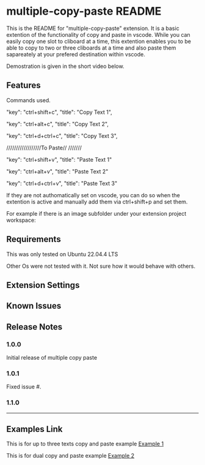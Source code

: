 # multiple-copy-paste README

This is the README for  "multiple-copy-paste" extension. It is a basic extention of the functionality of copy and paste in vscode. While you can easily copy one slot to cliboard at a time, this extention enables you to be able to copy to two or three cliboards at a time and also paste them sapareately at your prefered destination within vscode.

Demostration is given in the short video below.
## Features

Commands used.

 "key": "ctrl+shift+c", 
 "title": "Copy Text 1",

 "key": "ctrl+alt+c",
 "title": "Copy Text 2",

  "key": "ctrl+d+ctrl+c",
 "title": "Copy Text 3",

//////////////////To Paste// ///////   

  "key": "ctrl+shift+v",
  "title": "Paste Text 1"
 
  "key": "ctrl+alt+v",
 "title": "Paste Text 2"

  "key": "ctrl+d+ctrl+v",
 "title": "Paste Text 3"

 If they are not authomatically set on vscode, you can do so when the extention is active and manually add them via ctrl+shift+p and set them.
        
               
                
For example if there is an image subfolder under your extension project workspace:


## Requirements

This was only tested on Ubuntu 22.04.4 LTS

Other Os were not tested with it. Not sure how it would behave with others.

## Extension Settings



## Known Issues



## Release Notes



### 1.0.0

Initial release of multiple copy paste

### 1.0.1

Fixed issue #.

### 1.1.0



---

## Examples Link

This is for up to three texts copy and paste example [Example 1](https://youtu.be/r6t3-pfe3So)

This is for dual copy and paste example [Example 2](https://youtu.be/1YiLTlDT8ZM)






